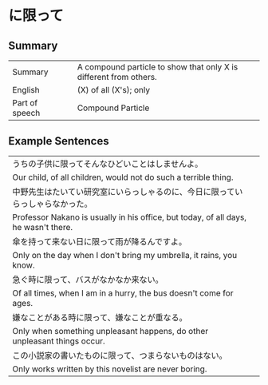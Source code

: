 # に限って

## Summary

<table><tr>   <td>Summary<td>   <td>A compound particle to show that only X is different from others.</td><tr><tr>   <td>English<td>   <td>(X) of all (X's); only</td><tr><tr>   <td>Part of speech<td>   <td>Compound Particle</td><tr></table></table></table>

## Example Sentences

<table><tr><td>うちの子供に限ってそんなひどいことはしませんよ。<td><tr><tr><td>Our child, of all children, would not do such a terrible thing.<td><tr><tr><td>中野先生はたいてい研究室にいらっしゃるのに、今日に限っていらっしゃらなかった。<td><tr><tr><td>Professor Nakano is usually in his office, but today, of all days, he wasn't there.<td><tr><tr><td>傘を持って来ない日に限って雨が降るんですよ。<td><tr><tr><td>Only on the day when I don't bring my umbrella, it rains, you know.<td><tr><tr><td>急ぐ時に限って、バスがなかなか来ない。<td><tr><tr><td>Of all times, when I am in a hurry, the bus doesn't come for ages.<td><tr><tr><td>嫌なことがある時に限って、嫌なことが重なる。<td><tr><tr><td>Only when something unpleasant happens, do other unpleasant things occur.<td><tr><tr><td>この小説家の書いたものに限って、つまらないものはない。<td><tr><tr><td>Only works written by this novelist are never boring.<td><tr></table>

